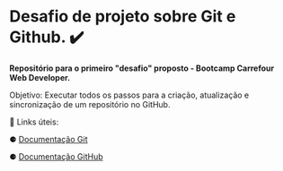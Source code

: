 # Desafio de projeto sobre Git e Github. ✔️

**Repositório para o primeiro "desafio" proposto - Bootcamp Carrefour Web Developer.**

Objetivo: Executar todos os passos para a criação, atualização e sincronização de um repositório no GitHub.

🔗 Links úteis:

⚈ [Documentação Git](https://git-scm.com/docs/git/en)

⚈ [Documentação GitHub](https://docs.github.com/en)
